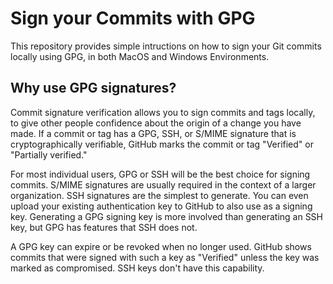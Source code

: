 # Sign your Commits with GPG

This repository provides simple intructions on how to sign your Git commits locally using GPG, in both MacOS and Windows Environments.

## Why use GPG signatures?

Commit signature verification allows you to sign commits and tags locally, to give other people confidence about the origin of a change you have made. If a commit or tag has a GPG, SSH, or S/MIME signature that is cryptographically verifiable, GitHub marks the commit or tag "Verified" or "Partially verified."

For most individual users, GPG or SSH will be the best choice for signing commits. S/MIME signatures are usually required in the context of a larger organization. SSH signatures are the simplest to generate. You can even upload your existing authentication key to GitHub to also use as a signing key. Generating a GPG signing key is more involved than generating an SSH key, but GPG has features that SSH does not.

A GPG key can expire or be revoked when no longer used. GitHub shows commits that were signed with such a key as "Verified" unless the key was marked as compromised. SSH keys don't have this capability.